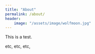 ```yaml
---
title: "About"
permalink: /about/
header:
    image: "/assets/image/wolfmoon.jpg"
---
```


This is a test.

etc, etc, etc,
